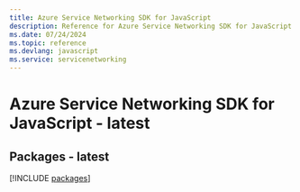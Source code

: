 ```yaml
---
title: Azure Service Networking SDK for JavaScript
description: Reference for Azure Service Networking SDK for JavaScript
ms.date: 07/24/2024
ms.topic: reference
ms.devlang: javascript
ms.service: servicenetworking
---
```

# Azure Service Networking SDK for JavaScript - latest
## Packages - latest
[!INCLUDE [packages](service-networking-index.md)]